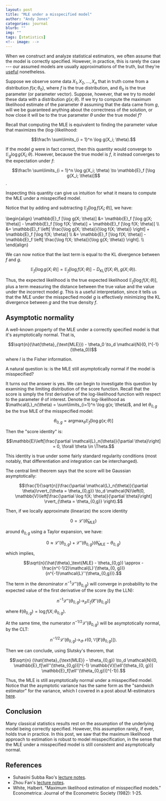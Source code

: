 ```yaml
---
layout: post
title: "MLE under a misspecified model"
author: "Andy Jones"
categories: journal
blurb: ""
img: ""
tags: [statistics]
<!-- image: -->
---
```




When we construct and analyze statistical estimators, we often assume that the model is correctly specified. However, in practice, this is rarely the case --- our assumed models are usually approximations of the truth, but they're [useful](https://www.wikiwand.com/en/All_models_are_wrong) nonetheless.

Suppose we observe some data $X_1, X_2, \dots, X_n$ that in truth come from a distribution $f(x; \theta_0)$, where $f$ is the true distribution, and $\theta_0$ is the true parameter (or parameter vector). Suppose, however, that we try to model these data with a distribution $g(x; \theta)$. If we try to compute the maximum likelihood estimate of the parameter $\theta$ assuming that the data came from $g$, will we be guaranteed anything about the correctness of the solution, or how close it will be to the true parameter $\theta$ under the true model $f$?

Recall that computing the MLE is equivalent to finding the parameter value that maximizes the (log-)likelihood:

$$\frac1n \sum\limits_{i = 1}^n \log g(X_i; \theta).$$

If the model $g$ were in fact correct, then this quantity would converge to $\mathbb{E}_g \log g(X_i; \theta)$. However, because the true model is $f$, it instead converges to the expectation under $f$:

$$\frac1n \sum\limits_{i = 1}^n \log g(X_i; \theta) \to \mathbb{E}_f [\log g(X_i; \theta)]$$.

Inspecting this quantity can give us intuition for what it means to compute the MLE under a misspecified model.

Notice that by adding and subtracting $\mathbb{E}_f [\log f(X_i; \theta)]$, we have:

\begin{align} \mathbb{E}_f [\log g(X; \theta)] &= \mathbb{E}_f [\log g(X; \theta)] - \mathbb{E}_f [\log f(X; \theta)] + \mathbb{E}_f [\log f(X; \theta)] \\\ &= \mathbb{E}_f \left[ \frac{\log g(X; \theta)}{\log f(X; \theta)} \right] + \mathbb{E}_f [\log f(X; \theta)] \\\ &= \mathbb{E}_f [\log f(X; \theta)] - \mathbb{E}_f \left[ \frac{\log f(X; \theta)}{\log g(X; \theta)} \right]. \\\ \end{align}

We can now notice that the last term is equal to the KL divergence between $f$ and $g$.

$$\mathbb{E}_f [\log g(X; \theta)] = \mathbb{E}_f [\log f(X; \theta)] - D_{\text{KL}}(f(X; \theta), g(X; \theta)).$$

Thus, the expected likelihood is the true expected likelihood $\mathbb{E}_f [\log f(X; \theta)]$, plus a term measuring the distance between the true value and the value under the incorrect model $g$. This is a useful interpretation, since it tells us that the MLE under the misspecfied model $g$ is effectively minimizing the KL divergence between $g$ and the true density $f$.

## Asymptotic normality

A well-known property of the MLE under a correctly specified model is that it's asymptotically normal. That is,

$$\sqrt{n}(\hat{\theta}_{\text{MLE}}) - \theta_0 \to_d \mathcal{N}(0, I^{-1}(\theta_0))$$

where $I$ is the Fisher information.

A natural question is: is the MLE still asymptotically normal if the model is misspecified?

It turns out the answer is yes. We can begin to investigate this question by examining the limiting distribution of the score function. Recall that the score is simply the first derivative of the log-likelihood function with respect to the parameter $\theta$ of interest. Denote the log-likelihood as $\mathcal{L}_n(\theta) = \sum\limits_{i=1}^n \log g(x; \theta)$, and let $\theta_{0, g}$ be the true MLE of the misspecified model:

$$\theta_{0, g} = \text{arg}\max_\theta \mathbb{E}_f [\log g(x; \theta)]$$

Then the "score identity" is:

$$\mathbb{E}\left[\frac{\partial \mathcal{L}_n(\theta)}{\partial \theta}\right] = 0,  \forall \theta \in \Theta.$$

This identity is true under some fairly standard regularity conditions (most notably, that differentiation and integration can be interchanged).

The central limit theorem says that the score will be Gaussian asymptotically:

$$\frac{1}{\sqrt{n}}\frac{\partial \mathcal{L}_n(\theta)}{\partial \theta}\rvert_{\theta = \theta_{0,g}} \to_d \mathcal{N}\left(0, \mathbb{V}\left[\frac{\partial \log f(X; \theta)}{\partial  \theta}\right] \rvert_{\theta = \theta_{0,g}} \right).$$


Then, if we locally approximate (linearize) the score identity 

$$0 = \mathcal{L}'(\hat{\theta}_\text{MLE})$$

around $\theta_{0, g}$ using a Taylor expansion, we have:

$$0 \approx \mathcal{L}'(\theta_{0, g}) + \mathcal{L}''(\theta_{0,g})(\hat{\theta}_\text{MLE} - \theta_{0,g})$$

which implies, 

$$\sqrt{n}(\hat{\theta}_\text{MLE} - \theta_{0,g}) \approx -\frac{n^{-1/2}\mathcal{L}'(\theta_{0, g})}{n^{-1}\mathcal{L}''(\theta_{0,g})}.$$

The term in the denominator $n^{-1}\mathcal{L}''(\theta_{0,g})$ will converge in probability to the expected value of the first derivative of the score (by the LLN):

$$n^{-1}\mathcal{L}''(\theta_{0,g}) \to_p \mathbb{E}_f[\ell''(\theta_{0,g})]$$

where $\ell(\theta_{0, g}) = \log f(X; \theta_{0, g})$.

At the same time, the numerator $n^{-1/2}\mathcal{L}'(\theta_{0, g})$ will be asymptotically normal, by the CLT:

$$n^{-1/2}\mathcal{L}'(\theta_{0, g}) \to_d \mathcal{N}\left( 0, \mathbb{V}[\ell'(\theta_{0, g})] \right).$$

Then we can conclude, using Slutsky's theorem, that

$$\sqrt{n} (\hat{\theta}_{\text{MLE}} - \theta_{0,g}) \to_d \mathcal{N}(0, \mathbb{E}_f[\ell''(\theta_{0,g})]^{-1} \mathbb{V}[\ell'(\theta_{0, g})] \mathbb{E}_f[\ell''(\theta_{0,g})]^{-1}).$$

Thus, the MLE is still asymptotically normal under a misspecified model. Notice that the asymptotic variance has the same form as the "sandwich estimator" for the variance, which I covered in a post about M-estimators [here](https://andrewcharlesjones.github.io/posts/2019/12/mestimation/).

## Conclusion

Many classical statistics results rest on the assumption of the underlying model being correctly specified. However, this assumption rarely, if ever, holds true in practice. In this post, we saw that the maximum likelihood approach to estimation is robust to model misspecification, in the sense that the MLE under a misspecified model is still consistent and asymptotically normal.

## References

- Suhasini Subba Rao's [lecture notes](https://www.stat.tamu.edu/~suhasini/teaching613/chapter5.pdf).
- Zhou Fan's [lecture notes](https://web.stanford.edu/class/archive/stats/stats200/stats200.1172/Lecture16.pdf).
- White, Halbert. "Maximum likelihood estimation of misspecified models." Econometrica: Journal of the Econometric Society (1982): 1-25.

